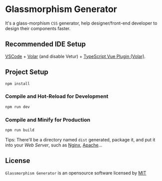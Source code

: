 # Glassmorphism Generator

It's a glass-morphism `CSS` generator, help designer/front-end developer to design their components faster.



## Recommended IDE Setup

[VSCode](https://code.visualstudio.com/) + [Volar](https://marketplace.visualstudio.com/items?itemName=Vue.volar) (and disable Vetur) + [TypeScript Vue Plugin (Volar)](https://marketplace.visualstudio.com/items?itemName=Vue.vscode-typescript-vue-plugin).



## Project Setup

```sh
npm install
```

### Compile and Hot-Reload for Development

```sh
npm run dev
```

### Compile and Minify for Production

```sh
npm run build
```

Tips: There'll be a directory named `dist` generated, package it, and put it into your *Web Server*, such as [Nginx](http://nginx.org/), [Apache](https://www.apache.org/)...



## License

`Glassmorphism Generator` is an opensource software licensed by [MIT](https://github.com/ZenkieBear/glassmorphism/blob/main/LICENSE)